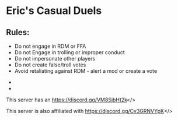 # **Eric's Casual Duels**
## **Rules:**
* Do not engage in RDM or FFA
* Do not Engage in trolling or improper conduct
* Do not impersonate other players
* Do not create false/troll votes
* Avoid retaliating against RDM - alert a mod or create a vote
-
-
This server has an <a id="official discord - Join Here">https://discord.gg/VM8SjbHt2k</>

This server is also affiliated with <a id="RTA - Join Here">https://discord.gg/Cv3GRNVYpK</>
